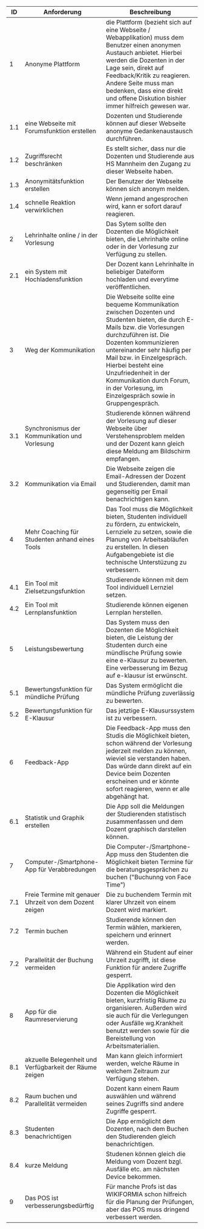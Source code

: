  ID | Anforderung | Beschreibung |
----|--------------|-------|
 1| Anonyme Plattform  | die Plattform (bezieht sich auf eine Webseite / Webapplikation) muss dem Benutzer einen anonymen Austauch anbietet. Hierbei werden die Dozenten in der Lage sein, direkt auf Feedback/Kritik zu reagieren. Andere Seite muss man bedenken, dass eine direkt und offene  Diskution bishier immer hilfreich gewesen war. |
 1.1| eine Webseite mit Forumsfunktion erstellen | Dozenten und Studierende können auf dieser Webseite anonyme Gedankenaustausch durchführen.|
 1.2| Zugriffsrecht beschränken| Es stellt sicher, dass nur die Dozenten und Studierende aus HS Mannheim den Zugang zu dieser Webseite haben.|
 1.3| Anonymitätsfunktion erstellen | Der Benutzer der Webseite können sich anonym melden.|
 1.4| schnelle Reaktion verwirklichen | Wenn jemand angesprochen wird, kann er sofort darauf reagieren.|
 2| Lehrinhalte online / in der Vorlesung | Das Sytem sollte den Dozenten die Möglichkeit bieten, die Lehrinhalte online oder in der Vorlesung zur Verfügung zu stellen. |
 2.1| ein System mit Hochladensfunktion | Der Dozent kann Lehrinhalte in beliebiger Dateiform hochladen und everytime veröffentlichen.|
 3| Weg der Kommunikation  | Die Webseite sollte eine bequeme Kommunikation zwischen Dozenten und Studenten bieten, die durch E-Mails bzw. die Vorlesungen durchzuführen ist. Die Dozenten kommunizieren untereinander sehr  häufig per Mail bzw. in Einzelgespräch. Hierbei besteht eine Unzufriedenheit in der Kommunikation durch Forum, in der Vorlesung, im Einzelgespräch sowie in Gruppengespräch. | 
 3.1| Synchronismus der Kommunikation und Vorlesung | Studierende können während der Vorlesung auf dieser Webseite über Verstehensproblem melden und der Dozent kann gleich diese Meldung am Bildschirm empfangen.|
 3.2| Kommunikation via Email | Die Webseite zeigen die Email-Adressen der Dozent und Studierenden, damit man gegenseitig per Email benachrichtigen kann.|
 4| Mehr Coaching für Studenten anhand eines Tools | Das Tool muss die Möglichkeit bieten, Studenten individuell zu fördern, zu entwickeln, Lernziele zu setzen, sowie die Planung von Arbeitsabläufen zu erstellen. In diesen Aufgabengebiete ist die technische Unterstüzung zu verbessern. |
 4.1| Ein Tool mit Zielsetzungsfunktion | Studierende können mit dem Tool individuell Lernziel setzen.|
 4.2| Ein Tool mit Lernplansfunktion | Studierende können eigenen Lernplan herstellen.|
 5| Leistungsbewertung | Das System muss den Dozenten die Möglichkeit bieten, die Leistung der Studenten durch eine mündlische Prüfung sowie eine e-Klausur zu bewerten. Eine verbesserung im Bezug auf e-klausur ist erwünscht.|
 5.1| Bewertungsfunktion für mündliche Prüfung | Das System ermöglicht die mündliche Prüfung zuverlässig zu bewerten.|
 5.2| Bewertungsfunktion für E-Klausur | Das jetztige E-Klausurssystem ist zu verbessern.|
 6| Feedback-App | Die Feedback-App muss den Studis die Möglichkeit bieten, schon während der Vorlesung jederzeit melden zu können, wieviel sie verstanden haben. Das würde dann direkt auf ein Device beim Dozenten erscheinen und er könnte sofort reagieren, wenn er alle abgehängt hat. |
 6.1|Statistik und Graphik erstellen| Die App soll die Meldungen der Studierenden statistisch zusammenfassen und dem Dozent graphisch darstellen können.|
 7| Computer-/Smartphone-App für Verabbredungen | Die Computer-/Smartphone-App muss den Studenten die Möglichkeit bieten Termine für die beratungsgesprächen zu buchen ("Buchunng von Face Time") |
 7.1| Freie Termine mit genauer Uhrzeit von dem Dozent zeigen | Die zu buchendem Termin mit klarer Uhrzeit von einem Dozent wird markiert.|
 7.2| Termin buchen | Studierende können den Termin wählen, markieren, speichern und erinnert werden.|
 7.2| Parallelität der Buchung vermeiden | Während ein Student auf einer Uhrzeit zugrifft, ist diese Funktion für andere Zugriffe gesperrt.|
 8| App für die Raumreservierung | Die Applikation wird den Dozenten die Möglichkeit bieten, kurzfristig  Räume zu organisieren. Außerden wird sie auch für die Verlegungen oder Ausfälle wg.Krankheit benutzt werden sowie für die Bereistellung von Arbeitsmaterialien. |
 8.1| akzuelle Belegenheit und Verfügbarkeit der Räume zeigen | Man kann gleich informiert werden, welche Räume in welchem Zeitraum zur Verfügung stehen.|
 8.2| Raum buchen und Parallelität vermeiden | Dozent kann einem Raum auswählen und während seines Zugriffs sind andere Zugriffe gesperrt.|
 8.3| Studenten benachrichtigen | Die App ermöglicht dem Dozenten, nach dem Buchen den Studierenden gleich benachrichtigen.|
 8.4| kurze Meldung| Studenen können gleich die Meldung vom Dozent bzgl. Ausfälle etc. am nächsten Device bekommen.|
 9| Das POS ist verbesserungsbedürftig | Für manche Profs ist das WIKIFORMIA schon hilfreich für die Planung der Prüfungen, aber das POS muss dringend verbessert werden. |
 
